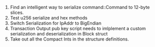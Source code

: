 1. Find an intelligent way to serialize command::Command to 12-byte slices.
1. Test u256 serialize and hex methods
1. Switch Serialization for IpAddr to BigEndian
1. Transaction Output pub key script needs to imlplement a custom serialization and deserialization in Block struct
1. Take out all the Compact Ints in the structure definitions.
